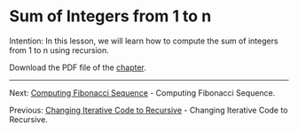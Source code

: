 # Sum of Integers from 1 to n

Intention: In this lesson, we will learn how to compute the sum of integers from 1 to n using recursion.

Download the PDF file of the [chapter](chapter_11.pdf).

<hr>

Next: [Computing Fibonacci Sequence](chapter_12.md "Computing Fibonacci Sequence") - Computing Fibonacci Sequence.

Previous: [Changing Iterative Code to Recursive](chapter_10.md "Changing Iterative Code to Recursive") - 
Changing Iterative Code to Recursive.